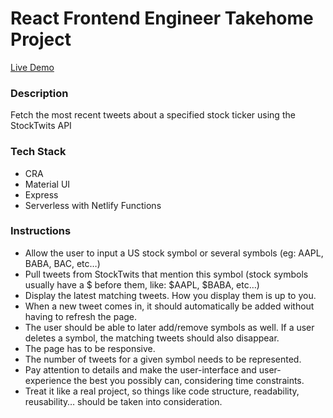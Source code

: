 <h1>React Frontend Engineer Takehome Project</h1>

<a href="https://frontend-engineer-challenge.netlify.app/">Live Demo</a>

<h3>Description</h3>
<div>Fetch the most recent tweets about a specified stock ticker using the StockTwits API</div>

<h3>Tech Stack</h3>
<ul>
<li>CRA</li>
<li>Material UI</li>
<li>Express</li>
<li>Serverless with Netlify Functions</li>
</ul>

<h3>Instructions</h3>
<ul>
<li>
 Allow the user to input a US stock symbol or several symbols (eg: AAPL, BABA, BAC, etc…)
</li>
<li>
Pull tweets from StockTwits that mention this symbol (stock symbols usually have a $ before them, like: $AAPL, $BABA, etc…)
</li>
<li>
Display the latest matching tweets. How you display them is up to you.
</li>
<li>
When a new tweet comes in, it should automatically be added without having to refresh the page.
</li>
<li>
The user should be able to later add/remove symbols as well. If a user deletes a symbol, the matching tweets should also disappear.
</li>
<li>
The page has to be responsive.
</li>

<li>
The number of tweets for a given symbol needs to be represented.
</li>
<li>
Pay attention to details and make the user-interface and user-experience the best you possibly can, considering time constraints.
</li>
<li>
Treat it like a real project, so things like code structure, readability, reusability… should be taken into consideration.
</li>
</ul>

